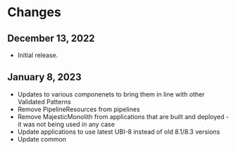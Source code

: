 # Changes

## December 13, 2022

* Initial release.

## January 8, 2023

* Updates to various componenets to bring them in line with other Validated Patterns
* Remove PipelineResources from pipelines
* Remove MajesticMonolith from applications that are built and deployed - it was not being used in any case
* Update applications to use latest UBI-8 instead of old 8.1/8.3 versions
* Update common
